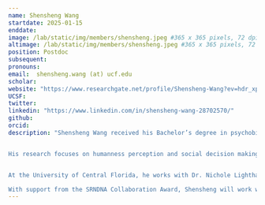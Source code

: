 ```yaml
---
name: Shensheng Wang
startdate: 2025-01-15
enddate:
image: /lab/static/img/members/shensheng.jpeg #365 x 365 pixels, 72 dpi, JPG
altimage: /lab/static/img/members/shensheng.jpeg #365 x 365 pixels, 72 dpi, JPG
position: Postdoc 
subsequent:
pronouns: 
email:  shensheng.wang (at) ucf.edu
scholar:
website: "https://www.researchgate.net/profile/Shensheng-Wang?ev=hdr_xprf"
UCSF:
twitter:
linkedin: "https://www.linkedin.com/in/shensheng-wang-28702570/"
github:
orcid:
description: "Shensheng Wang received his Bachelor’s degree in psychobiology from Nankai University and Ph.D. in Psychology from Emory University. 


His research focuses on humanness perception and social decision making across the lifespan. 


At the University of Central Florida, he works with Dr. Nichole Lighthall (UCF), Dr. Robert Wilson (Georgia Institute of technology), and Dr. Natalie Ebner (University of Florida) on projects that examine the psychological and neural mechanisms of trust-related learning and decision making in normal aging and older adults at risk for developing Alzheimer’s disease.

With support from the SRNDNA Collaboration Award, Shensheng will work with Dr. Aaron Bornstein on projects investigating examine how memory deficits in older adults with mild cognitive impairment (MCI) affect decision-making dynamics at the neural and behavioral levels."
---
```

